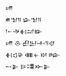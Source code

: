 <div class='block'>
<div class='line'>𒋬</div>
<div class='line'>𒌑𒈠𒀀 𒇽𒈠𒀀</div>
<div class='line'>𒁹𒀸𒋩𒈬𒁺𒅔</div>
<div class='line'>𒋬 𒊮 𒌷𒌨𒋾𒀀𒋼</div>
<div class='line'>𒈬𒌓𒄩 𒈪𒉡 𒊭 𒈗</div>
<div class='line'>𒁁𒉌 𒄿𒃮𒁍𒉌</div>
</div>